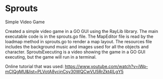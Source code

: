 # Sprouts

Simple Video Game

Created a simple video game in a GO GUI using the RayLib library. The main executable code is in the sprouts.go file. The MapEditor file is read by the loadmap method in sprouts.go to render a map layout. The resources file includes the background music and images used for all the objects and character. SproutsExecuting is a video showing the game in a GO GUI executing, but the game will run in a terminal.

Online tutorial that was used: https://www.youtube.com/watch?v=iWp-mCIQgMU&list=PLVotA8ycjnCsy30WQCwVU5RrZkt4lLgY5
